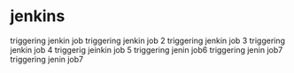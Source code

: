 # jenkins
triggering jenkin job
triggering jenkin job 2
triggering jenkin job 3
triggering jenkin job 4
triggerig jeinkin job 5
triggering jenin job6 
triggering jenin job7
triggering jenin job7
